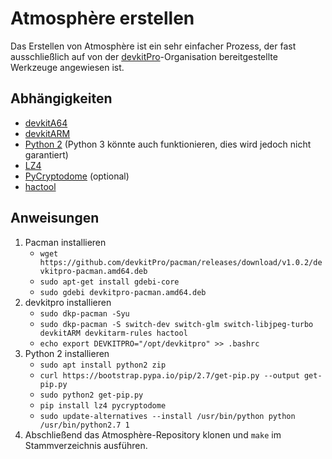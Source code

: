 # Atmosphère erstellen

Das Erstellen von Atmosphère ist ein sehr einfacher Prozess, der fast ausschließlich auf von der [devkitPro](https://devkitpro.org)-Organisation bereitgestellte Werkzeuge angewiesen ist.

## Abhängigkeiten

+ [devkitA64](https://devkitpro.org)
+ [devkitARM](https://devkitpro.org)
+ [Python 2](https://www.python.org) (Python 3 könnte auch funktionieren, dies wird jedoch nicht garantiert)
+ [LZ4](https://pypi.org/project/lz4)
+ [PyCryptodome](https://pypi.org/project/pycryptodome) (optional)
+ [hactool](https://github.com/SciresM/hactool)

## Anweisungen

1. Pacman installieren
    + `wget https://github.com/devkitPro/pacman/releases/download/v1.0.2/devkitpro-pacman.amd64.deb`
    + `sudo apt-get install gdebi-core`
    + `sudo gdebi devkitpro-pacman.amd64.deb`
1. devkitpro installieren
    + `sudo dkp-pacman -Syu`
    + `sudo dkp-pacman -S switch-dev switch-glm switch-libjpeg-turbo devkitARM devkitarm-rules hactool`
    + `echo export DEVKITPRO="/opt/devkitpro" >> .bashrc`
1. Python 2 installieren
    + `sudo apt install python2 zip`
    + `curl https://bootstrap.pypa.io/pip/2.7/get-pip.py --output get-pip.py`
    + `sudo python2 get-pip.py`
    + `pip install lz4 pycryptodome`
    + `sudo update-alternatives --install /usr/bin/python python /usr/bin/python2.7 1`
1. Abschließend das Atmosphère-Repository klonen und `make` im Stammverzeichnis ausführen.
